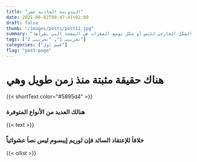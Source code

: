 ```yaml
---
title: "التدوينة الحادية عشر"
date: 2021-06-02T00:47:41+02:00
draft: false
thumb: "/images/posts/post11.jpg"
summary: "هناك حقيقة مثبتة منذ زمن طويل وهي أن المحتوى المقروء لصفحة ما سيلهي القارئ عن التركيز على الشكل الخارجي للنص أو شكل توضع الفقرات في الصفحة التي يقرأها"
tags: ["تجريبى 1", "تجريبى 2"]
categories: ["قسم اول"]
flag: "post-page"
---
```

# هناك حقيقة مثبتة منذ زمن طويل وهي 

{{< shortText color="#5895d4" >}}

### هنالك العديد من الأنواع المتوفرة

{{< text >}}

### خلافاَ للإعتقاد السائد فإن لوريم إيبسوم ليس نصاَ عشوائياً

{{< ollist >}}
